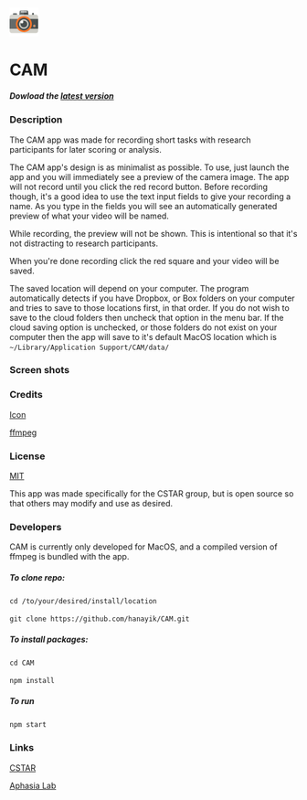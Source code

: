 <img src="./icon.png" width="50" height="50" />

# CAM

##### Dowload the [latest version](https://github.com/hanayik/CAM/releases/latest)

### Description
The CAM app was made for recording short tasks with research participants for later scoring or analysis.

The CAM app's design is as minimalist as possible. To use, just launch the app and you will immediately see a preview of the camera image. The app will not record until you click the red record button. Before recording though, it's a good idea to use the text input fields to give your recording a name. As you type in the fields you will see an automatically generated preview of what your video will be named.

While recording, the preview will not be shown. This is intentional so that it's not distracting to research participants. 

When you're done recording click the red square and your video will be saved. 

The saved location will depend on your computer. The program automatically detects if you have Dropbox, or Box folders on your computer and tries to save to those locations first, in that order. If you do not wish to save to the cloud folders then uncheck that option in the menu bar. If the cloud saving option is unchecked, or those folders do not exist on your computer then the app will save to it's default MacOS location which is ``` ~/Library/Application Support/CAM/data/ ```

### Screen shots


### Credits
[Icon](http://www.flaticon.com/packs/camp-collection)
 
[ffmpeg](https://www.ffmpeg.org/)



### License
[MIT](https://choosealicense.com/licenses/mit/)

This app was made specifically for the CSTAR group, but is open source so that others may modify and use as desired. 


### Developers
CAM is currently only developed for MacOS, and a compiled version of ffmpeg is bundled with the app. 

##### To clone repo:

``` cd /to/your/desired/install/location ```

``` git clone https://github.com/hanayik/CAM.git ```

##### To install packages:

``` cd CAM ```

``` npm install ```

##### To run

``` npm start ```


### Links
[CSTAR](https://cstar.sc.edu/)

[Aphasia Lab](https://web.asph.sc.edu/aphasia/)



